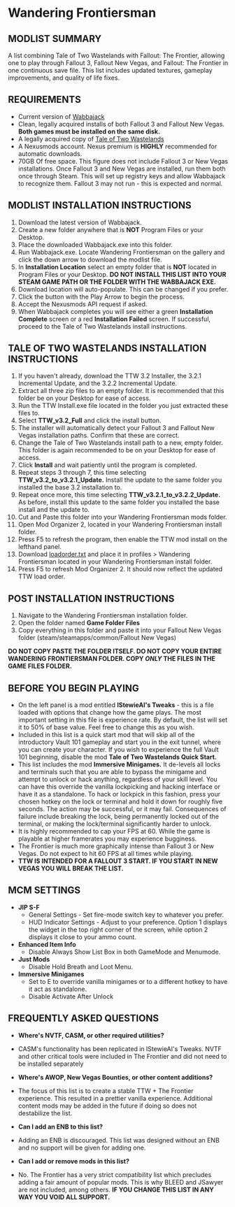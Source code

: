# Wandering Frontiersman
## MODLIST SUMMARY
A list combining Tale of Two Wastelands with Fallout: The Frontier, allowing one to play through Fallout 3, Fallout New Vegas, and Fallout: The Frontier in one continuous save file. This list includes updated textures, gameplay improvements, and quality of life fixes.

## REQUIREMENTS
* Current version of [Wabbajack](https://github.com/wabbajack-tools/wabbajack/releases)
* Clean, legally acquired installs of both Fallout 3 and Fallout New Vegas. **Both games must be installed on the same disk.**
* A legally acquired copy of [Tale of Two Wastelands](https://taleoftwowastelands.com/dl)
* A Nexusmods account. Nexus premium is **HIGHLY** recommended for automatic downloads.
* 70GB Of free space. This figure does not include Fallout 3 or New Vegas installations.
Once Fallout 3 and New Vegas are installed, run them both once through Steam. This will set up registry keys and allow Wabbajack to recognize them. Fallout 3 may not run - this is expected and normal.

## MODLIST INSTALLATION INSTRUCTIONS
1. Download the latest version of Wabbajack.
2. Create a new folder anywhere that is **NOT** Program Files or your Desktop.
3. Place the downloaded Wabbajack.exe into this folder.
4. Run Wabbajack.exe. Locate Wandering Frontiersman on the gallery and click the down arrow to download the modlist file.
5. In **Installation Location** select an empty folder that is **NOT** located in Program Files or your Desktop. **DO NOT INSTALL THIS LIST INTO YOUR STEAM GAME PATH OR THE FOLDER WITH THE WABBAJACK EXE.**
6. Download location will auto-populate. This can be changed if you prefer.
7. Click the button with the Play Arrow to begin the process.
8. Accept the Nexusmods API request if asked.
9. When Wabbajack completes you will see either a green **Installation Complete** screen or a red **Installation Failed** screen. If successful, proceed to the Tale of Two Wastelands install instructions.

## TALE OF TWO WASTELANDS INSTALLATION INSTRUCTIONS
1. If you haven't already, download the TTW 3.2 Installer, the 3.2.1 Incremental Update, and the 3.2.2 Incremental Update.
2. Extract all three zip files to an empty folder. It is recommended that this folder be on your Desktop for ease of access.
3. Run the TTW Install.exe file located in the folder you just extracted these files to.
4. Select **TTW_v3.2_Full** and click the install button.
5. The installer will automatically detect your Fallout 3 and Fallout New Vegas installation paths. Confirm that these are correct.
6. Change the Tale of Two Wastelands install path to a new, empty folder. This folder is again recommended to be on your Desktop for ease of access.
7. Click **Install** and wait patiently until the program is completed.
8. Repeat steps 3 through 7, this time selecting **TTW_v3.2_to_v3.2.1_Update.** Install the update to the same folder you installed the base 3.2 installation to.
9. Repeat once more, this time selecting **TTW_v3.2.1_to_v3.2.2_Update.** As before, install this update to the same folder you installed the base install and the update to.
10. Cut and Paste this folder into your Wandering Frontiersman mods folder.
11. Open Mod Organizer 2, located in your Wandering Frontiersman install folder. 
12. Press F5 to refresh the program, then enable the TTW mod install on the lefthand panel.
13. Download [loadorder.txt](https://drive.google.com/file/d/1dWpzJmbreDCbo8s6Kx6pa4eKMCeXsAYx/view?usp=sharing) and place it in profiles > Wandering Frontiersman located in your Wandering Frontiersman install folder.
14. Press F5 to refresh Mod Organizer 2. It should now reflect the updated TTW load order.

## POST INSTALLATION INSTRUCTIONS
1. Navigate to the Wandering Frontiersman installation folder.
2. Open the folder named **Game Folder Files**
3. Copy everything in this folder and paste it into your Fallout New Vegas folder (steam/steamapps/common/Fallout New Vegas)

**DO NOT COPY PASTE THE FOLDER ITSELF. DO NOT COPY YOUR ENTIRE WANDERING FRONTIERSMAN FOLDER. COPY _ONLY_ THE FILES IN THE GAME FILES FOLDER.**

## BEFORE YOU BEGIN PLAYING
* On the left panel is a mod entitled **lStewieAI's Tweaks** - this is a file loaded with options that change how the game plays. The most important setting in this file is experience rate. By default, the list will set it to 50% of base value. Feel free to change this as you wish.
* Included in this list is a quick start mod that will skip all of the introductory Vault 101 gameplay and start you in the exit tunnel, where you can create your character. If you wish to experience the full Vault 101 beginning, disable the mod **Tale of Two Wastelands Quick Start.**
* This list includes the mod **Immersive Minigames.** It de-levels all locks and terminals such that you are able to bypass the minigame and attempt to unlock or hack anything, regardless of your skill level. You can have this override the vanilla lockpicking and hacking interface or have it as a standalone. To hack or lockpick in this fashion, press your chosen hotkey on the lock or terminal and hold it down for roughly five seconds. The action may be successful, or it may fail. Consequences of failure include breaking the lock, being permanently locked out of the terminal, or making the lock/terminal significantly harder to unlock.
* It is highly recommended to cap your FPS at 60. While the game is playable at higher framerates you may experience bugginess.
* The Frontier is much more graphically intense than Fallout 3 or New Vegas. Do not expect to hit 60 FPS at all times while playing.
* **TTW IS INTENDED FOR A FALLOUT 3 START. IF YOU START IN NEW VEGAS YOU WILL BREAK THE LIST.**

## MCM SETTINGS
*  **JIP S-F**
    * General Settings - Set fire-mode switch key to whatever you prefer.
    * HUD Indicator Settings - Adjust to your preference. Option 1 displays the widget in the top right corner of the screen, while option 2 displays it close to your ammo count.
* **Enhanced Item Info**
    * Disable Always Show List Box in both GameMode and Menumode.
* **Just Mods**
    * Disable Hold Breath and Loot Menu.
* **Immersive Minigames**
    * Set to E to override vanilla minigames or to a different hotkey to have it act as standalone.
    * Disable Activate After Unlock

## FREQUENTLY ASKED QUESTIONS
* **Where's NVTF, CASM, or other required utilities?**
* CASM's functionality has been replicated in lStewieAI's Tweaks. NVTF and other critical tools were included in The Frontier and did not need to be installed separately

* **Where's AWOP, New Vegas Bounties, or other content additions?**
* The focus of this list is to create a stable TTW + The Frontier experience. This resulted in a prettier vanilla experience. Additional content mods may be added in the future if doing so does not destabilize the list.

* **Can I add an ENB to this list?**
* Adding an ENB is discouraged. This list was designed without an ENB and no support will be given for adding one. 

* **Can I add or remove mods in this list?**
* No. The Frontier has a very strict compatibility list which precludes adding a fair amount of popular mods. This is why BLEED and JSawyer are not included, among others. **IF YOU CHANGE THIS LIST IN ANY WAY YOU VOID ALL SUPPORT.**

